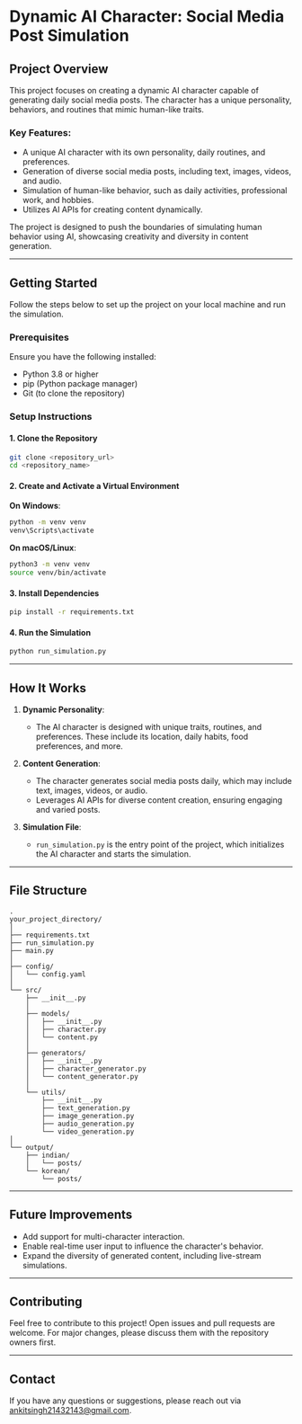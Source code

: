 # Dynamic AI Character: Social Media Post Simulation

## Project Overview
This project focuses on creating a dynamic AI character capable of generating daily social media posts. The character has a unique personality, behaviors, and routines that mimic human-like traits. 

### Key Features:
- A unique AI character with its own personality, daily routines, and preferences.
- Generation of diverse social media posts, including text, images, videos, and audio.
- Simulation of human-like behavior, such as daily activities, professional work, and hobbies.
- Utilizes AI APIs for creating content dynamically.

The project is designed to push the boundaries of simulating human behavior using AI, showcasing creativity and diversity in content generation.

---

## Getting Started
Follow the steps below to set up the project on your local machine and run the simulation.

### Prerequisites
Ensure you have the following installed:
- Python 3.8 or higher
- pip (Python package manager)
- Git (to clone the repository)

### Setup Instructions

#### 1. Clone the Repository
```bash
git clone <repository_url>
cd <repository_name>
```

#### 2. Create and Activate a Virtual Environment

**On Windows**:
```bash
python -m venv venv
venv\Scripts\activate
```

**On macOS/Linux**:
```bash
python3 -m venv venv
source venv/bin/activate
```

#### 3. Install Dependencies
```bash
pip install -r requirements.txt
```

#### 4. Run the Simulation
```bash
python run_simulation.py
```

---

## How It Works
1. **Dynamic Personality**:
   - The AI character is designed with unique traits, routines, and preferences. These include its location, daily habits, food preferences, and more.

2. **Content Generation**:
   - The character generates social media posts daily, which may include text, images, videos, or audio.
   - Leverages AI APIs for diverse content creation, ensuring engaging and varied posts.

3. **Simulation File**:
   - `run_simulation.py` is the entry point of the project, which initializes the AI character and starts the simulation.

---

## File Structure
```plaintext
.
your_project_directory/
│
├── requirements.txt
├── run_simulation.py
├── main.py
│
├── config/
│   └── config.yaml
│
└── src/
    ├── __init__.py
    │
    ├── models/
    │   ├── __init__.py
    │   ├── character.py
    │   └── content.py
    │
    ├── generators/
    │   ├── __init__.py
    │   ├── character_generator.py
    │   └── content_generator.py
    │
    └── utils/
        ├── __init__.py
        ├── text_generation.py
        ├── image_generation.py
        ├── audio_generation.py
        └── video_generation.py
│
└── output/
    ├── indian/
    │   └── posts/
    └── korean/
        └── posts/         
```

---

## Future Improvements
- Add support for multi-character interaction.
- Enable real-time user input to influence the character's behavior.
- Expand the diversity of generated content, including live-stream simulations.

---

## Contributing
Feel free to contribute to this project! Open issues and pull requests are welcome. For major changes, please discuss them with the repository owners first.



---

## Contact
If you have any questions or suggestions, please reach out via ankitsingh21432143@gmail.com.
